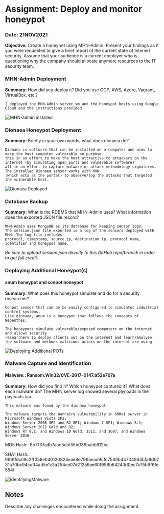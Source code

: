 # Assignment: Deploy and monitor honeypot
### Date: 21NOV2021

**Objective:** Create a honeynet using MHN-Admin. Present your findings as if you were requested to give a brief report of the current state of Internet security. Assume that your audience is a current employer who is questioning why the company should allocate anymore resources to the IT security team.


### MHN-Admin Deployment
**Summary:** How did you deploy it? Did you use GCP, AWS, Azure, Vagrant, VirtualBox, etc.?

	I deployed the MHN-Admin server vm and the honeypot hosts using Google Cloud and the instructions provided. 

![MHN-admin installed](https://user-images.githubusercontent.com/10326824/140461678-d829db99-82d4-4cdb-ba93-cce090bdcf88.gif)



### Dionaea Honeypot Deployment

**Summary:** Briefly in your own words, what does dionaea do?

	Dionaea is software that can be installed on a computer and aims to make the host computer vulnerable on purpose 
	this in an effort to make the host attractive to attackers on the internet (by simulating open ports and vulnerable software) 
	all in an effort to capture malware or attack methodology signatures. The installed Dionaea sensor works with MHN 
	(which acts as the portal) to observe/log the attacks that targeted the vulnerable host.

![Dionaea Deployed](https://user-images.githubusercontent.com/10326824/140461763-f820d351-3255-4226-9c8a-e6e670480030.gif)


### Database Backup

**Summary:** What is the RDBMS that MHN-Admin uses? What information does the exported JSON file record?

	MHN-Admin uses MongoDB as its database for keeping sensor logs. 
	The session.json file exported is a log of the sensors deployed with MHN. The log file includes
	protocol, timestamp, source ip, destination ip, protocol name, identifier and honeypot name.

*Be sure to upload session.json directly to this GitHub repo/branch in order to get full credit.*


### Deploying Additional Honeypot(s)
#### anum honeypot and conpot honeypot


**Summary:** What does this honeypot simulate and do for a security researcher?

	Conpot sensor that can be be easily configured to simulates industrial control systems.
	Like dionaea, anum is a honeypot that follows the concepts of Nepenthes.
	
	The honeypots simulate vulnerable/exposed computers on the internet and allows security 
	researchers to deploy clients out on the internet and learn/analyze the software and methods malicious actors on the internet are using. 

![Deploying Additional POTs](https://user-images.githubusercontent.com/10326824/140461812-c4498a87-3528-4297-a0c9-b232b50e8377.gif)



### Malware Capture and Identification
#### Malware:: Ransom:Win32/CVE-2017-0147.b52e707a


**Summary:** How did you find it? Which honeypot captured it? What does each malware do?
	The MHN server log showed several payloads in the payloads tap.
	
	This malware was found by the dionaea honeypot. 
	
	The malware targets the WannaCry vulnerability in SMBv1 server in Microsoft Windows Vista SP2; 
	Windows Server 2008 SP2 and R2 SP1; Windows 7 SP1; Windows 8.1; Windows Server 2012 Gold and R2; 
	Windows RT 8.1; and Windows 10 Gold, 1511, and 1607; and Windows Server 2016


MD5 Hash::	8b7137adb7aac5cbf55b039babb612bc

SHA1 Hash::	969ffdc09c2ff058e040120824eae8e796bead9cfc7549b44704944bfa8d0731a70bc94cd34ad5e1c3a254ce07d212a9ae60f958b64243d0ec7c75b9f6fe554f

![IdentifyingMalware](https://user-images.githubusercontent.com/10326824/140461882-ce16d8da-0c1e-4fc2-9cde-6d8e968f8eb9.gif)


## Notes
Describe any challenges encountered while doing the assignment.
